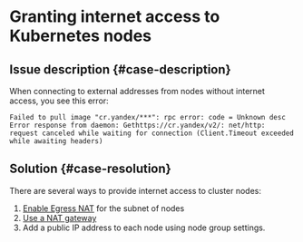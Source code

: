 # Granting internet access to Kubernetes nodes


## Issue description {#case-description}

When connecting to external addresses from nodes without internet access, you see this error:

```text
Failed to pull image "cr.yandex/***": rpc error: code = Unknown desc
Error response from daemon: Gethttps://cr.yandex/v2/: net/http:
request canceled while waiting for connection (Client.Timeout exceeded while awaiting headers)
```

## Solution {#case-resolution}

There are several ways to provide internet access to cluster nodes:

1. [Enable Egress NAT](https://cloud.yandex.ru/docs/vpc/operations/enable-nat) for the subnet of nodes
2. [Use a NAT gateway](https://cloud.yandex.ru/docs/vpc/concepts/gateways#nat-gateway)
3. Add a public IP address to each node using node group settings.

